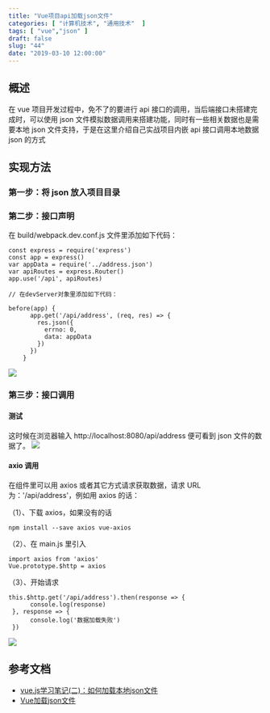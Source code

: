 ```yaml
---
title: "Vue项目api加载json文件"
categories: [ "计算机技术", "通用技术"  ]
tags: [ "vue","json" ]
draft: false
slug: "44"
date: "2019-03-10 12:00:00"
---
```


## 概述

在 vue 项目开发过程中，免不了的要进行 api 接口的调用，当后端接口未搭建完成时，可以使用 json 文件模拟数据调用来搭建功能，同时有一些相关数据也是需要本地 json 文件支持，于是在这里介绍自己实战项目内嵌 api 接口调用本地数据 json 的方式

## 实现方法

### 第一步：将 json 放入项目目录

### 第二步：接口声明

在 build/webpack.dev.conf.js 文件里添加如下代码：

```
const express = require('express')
const app = express()
var appData = require('../address.json')
var apiRoutes = express.Router()
app.use('/api', apiRoutes) 
 
// 在devServer对象里添加如下代码：
 
before(app) {
      app.get('/api/address', (req, res) => {
        res.json({
          errno: 0,
          data: appData
        })
      })
    }
```

![](http://pnabaentf.bkt.clouddn.com//20190310120605.png)

### 第三步：接口调用

#### 测试

这时候在浏览器输入 http://localhost:8080/api/address 便可看到 json 文件的数据了。
![](http://pnabaentf.bkt.clouddn.com//20190310120717.png)

#### axio 调用

在组件里可以用 axios 或者其它方式请求获取数据，请求 URL 为：'/api/address'，例如用 axios 的话：

（1）、下载 axios，如果没有的话

```
npm install --save axios vue-axios
```

（2）、在 main.js 里引入

```
import axios from 'axios'
Vue.prototype.$http = axios
```

（3）、开始请求

```
this.$http.get('/api/address').then(response => {
      console.log(response)
 }, response => {
      console.log('数据加载失败')
 })
```

![](http://pnabaentf.bkt.clouddn.com//20190310130149.png)

## 参考文档

* [vue.js学习笔记(二)：如何加载本地json文件](https://www.cnblogs.com/momozjm/p/6271249.html)
* [Vue加载json文件](https://www.cnblogs.com/xsphehe/p/6938438.html)

